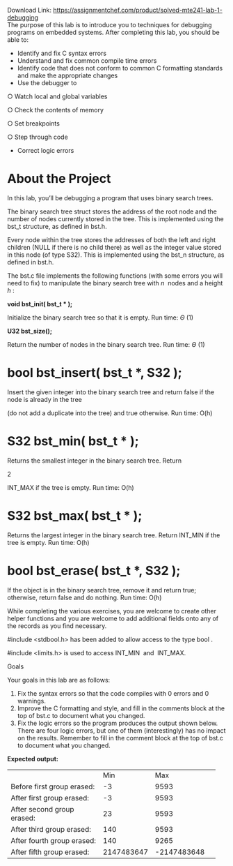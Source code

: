 Download Link: https://assignmentchef.com/product/solved-mte241-lab-1-debugging
<br>
The purpose of this lab is to introduce you to techniques for debugging programs on embedded systems. After completing this lab, you should be able to:




<ul>

 <li>Identify and fix C syntax errors</li>

 <li>Understand and fix common compile time errors</li>

 <li>Identify code that does not conform to common C formatting standards and make the appropriate changes</li>

 <li>Use the debugger to</li>

</ul>

○    Watch local and global variables

○    Check the contents of memory

○    Set breakpoints

○   Step through code

<ul>

 <li>Correct logic errors</li>

</ul>




<h1>About the Project</h1>

In this lab, you’ll be debugging a program that uses binary search trees.

The binary search tree struct stores the address of the root node and the number of nodes currently stored in the tree. This is implemented using the bst_t structure, as defined in bst.h.




Every node within the tree stores the addresses of both the left and right children (NULL if there is no child there) as well as the integer value stored in this node (of type S32). This is implemented using the bst_n structure, as defined in bst.h.




The bst.c file implements the following functions (with some errors you will need to fix) to manipulate the binary search tree with <em>n</em>​ ​ nodes and a height <em>h</em>​ ​:

<strong>void bst_init( bst_t * ); </strong>

Initialize the binary search tree so that it is empty. Run time: <em>Θ</em>​ ​(1)




<strong>U32 bst_size(); </strong>

Return the number of nodes in the binary search tree. Run time: <em>Θ</em>​ ​(1)

<h1>bool bst_insert( bst_t *, S32 );</h1>

Insert the given integer into the binary search tree and return false if the node is already in the tree

(do not add a duplicate into the tree) and true otherwise. Run time: O(h)

<h1>S32 bst_min( bst_t * );</h1>

Returns the smallest integer in the binary search tree. Return

2

INT_MAX if the tree is empty. Run time: O(h)

<h1>S32 bst_max( bst_t * );</h1>

Returns the largest integer in the binary search tree. Return INT_MIN if the tree is empty. Run time: O(h)

<h1>bool bst_erase( bst_t *, S32 );</h1>

If the object is in the binary search tree, remove it and return true; otherwise, return false and do nothing. Run time: O(h)




While completing the various exercises, you are welcome to create other helper functions and you are welcome to add additional fields onto any of the records as you find necessary.




#include &lt;stdbool.h&gt; has been added to allow access to the type bool​ .​




#include &lt;limits.h&gt; is used to access INT_MIN ​ and ​ INT_MAX​ .​




Goals




Your goals in this lab are as follows:

<ol>

 <li>Fix the syntax errors so that the code compiles with 0 errors and 0 warnings.</li>

 <li>Improve the C formatting and style, and fill in the comments block at the top of bst.c to document what you changed.</li>

 <li>Fix the logic errors so the program produces the output shown below. There are four logic errors, but one of them (interestingly) has no impact on the results. Remember to fill in the comment block at the top of bst.c to document what you changed.</li>

</ol>

<strong>Expected output:</strong>

<table width="429">

 <tbody>

  <tr>

   <td width="196"></td>

   <td width="102">Min</td>

   <td width="131">Max</td>

  </tr>

  <tr>

   <td width="196">Before first group erased:</td>

   <td width="102">-3</td>

   <td width="131">9593</td>

  </tr>

  <tr>

   <td width="196">After first group erased:</td>

   <td width="102">-3</td>

   <td width="131">9593</td>

  </tr>

  <tr>

   <td width="196">After second group erased:</td>

   <td width="102">23</td>

   <td width="131">9593</td>

  </tr>

  <tr>

   <td width="196">After third group erased:</td>

   <td width="102">140</td>

   <td width="131">9593</td>

  </tr>

  <tr>

   <td width="196">After fourth group erased:</td>

   <td width="102">140</td>

   <td width="131">9265</td>

  </tr>

  <tr>

   <td width="196">After fifth group erased:</td>

   <td width="102">2147483647</td>

   <td width="131">-2147483648</td>

  </tr>

 </tbody>

</table>





